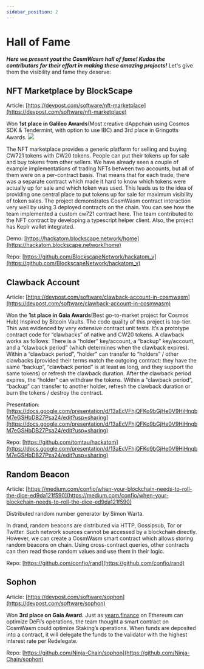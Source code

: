 ```yaml
---
sidebar_position: 2
---
```


# Hall of Fame

_**Here we present yout the CosmWasm hall of fame! Kudos the contributors for their effort in making these amazing
projects!**_
Let's give them the visibility and fame they deserve:

## NFT Marketplace by BlockScape

Article: [https://devpost.com/software/nft-marketplace](https://devpost.com/software/nft-marketplace)

Won **1st place in Galileo Awards**(Most creative dAppchain using Cosmos SDK & Tendermint, with option to use IBC) and
3rd place in Gringotts Awards.
![](/nft_marketplace.jpeg)

The NFT marketplace provides a generic platform for selling and buying CW721 tokens with CW20 tokens. People can put
their tokens up for sale and buy tokens from other sellers. We have already seen a couple of example implementations of
trading NFTs between two accounts, but all of them were on a per-contract basis. That means that for each trade, there
was a separate contract which made it hard to know which tokens were actually up for sale and which token was used. This
leads us to the idea of providing one central place to put tokens up for sale for maximum visibility of token sales. The
project demonstrates CosmWasm contract interaction very well by using 3 deployed contracts on the chain. You can see how
the team implemented a custom cw721 contract here. The team contributed to the NFT contract by developing a typescript
helper client. Also, the project has Keplr wallet integrated.

Demo: [https://hackatom.blockscape.network/home](https://hackatom.blockscape.network/home)

Repo: [https://github.com/BlockscapeNetwork/hackatom_v](https://github.com/BlockscapeNetwork/hackatom_v)

## Clawback Account

Article: [https://devpost.com/software/clawback-account-in-cosmwasm](https://devpost.com/software/clawback-account-in-cosmwasm)

Won the **1st place in Gaia Awards**(Best go-to-market project for Cosmos Hub)
Inspired by Bitcoin Vaults. The code quality of this project is top-tier. This was evidenced by very extensive contract
unit tests. It’s a prototype contract code for “clawbacks” of native and CW20 tokens. A clawback works as follows:
There is a “holder” key/account, a “backup” key/account, and a “clawback period” (which determines when the clawback
expires). Within a “clawback period”, “holder” can transfer to “holders” / other clawbacks (provided their terms match
the outgoing contract: they have the same “backup”, “clawback period” is at least as long, and they support the same
tokens) or refresh the clawback duration. After the clawback period expires, the “holder” can withdraw the tokens.
Within a “clawback period”, “backup” can transfer to another holder, refresh the clawback duration or burn the tokens /
destroy the contract.

Presentation: [https://docs.google.com/presentation/d/13aEcVFhjQFKo9bGjHe0V9HiHnqbM7eGSHbDB27Psa24/edit?usp=sharing](https://docs.google.com/presentation/d/13aEcVFhjQFKo9bGjHe0V9HiHnqbM7eGSHbDB27Psa24/edit?usp=sharing)

Repo: [https://github.com/tomtau/hackatom](https://docs.google.com/presentation/d/13aEcVFhjQFKo9bGjHe0V9HiHnqbM7eGSHbDB27Psa24/edit?usp=sharing)

## Random Beacon

Article: [https://medium.com/confio/when-your-blockchain-needs-to-roll-the-dice-ed9da121f590](https://medium.com/confio/when-your-blockchain-needs-to-roll-the-dice-ed9da121f590)

Distributed random number generator by Simon Warta.

In drand, random beacons are distributed via HTTP, Gossipsub, Tor or Twitter. Such network sources cannot be accessed by
a blockchain directly. However, we can create a CosmWasm smart contract which allows storing random beacons on chain.
Using cross-contract queries, other contracts can then read those random values and use them in their logic.

Repo: [https://github.com/confio/rand](https://github.com/confio/rand)

## Sophon

Article: [https://devpost.com/software/sophon](https://devpost.com/software/sophon)

Won **3rd place on Gaia Award.**
Just as [yearn.finance](https://yearn.finance/) on Ethereum can optimize DeFi’s operations, the team thought a smart
contract on CosmWasm could optimize Staking’s operations. When funds are deposited into a contract, it will delegate the
funds to the validator with the highest interest rate per Redelegate.

Repo: [https://github.com/Ninja-Chain/sophon](https://github.com/Ninja-Chain/sophon)
